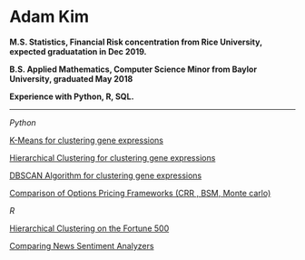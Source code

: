 # Adam Kim

**M.S. Statistics, Financial Risk concentration from Rice University, expected graduatation in Dec 2019.**

**B.S. Applied Mathematics, Computer Science Minor from Baylor University, graduated May 2018**

**Experience with Python, R, SQL.**

___

<!--
*Undergraduate Research*  

[Latent Dirichlet Allocation: Generated Corpus Proposal for K-Stabilization](lda_part1.html)
-->

*Python*  

[K-Means for clustering gene expressions](https://github.com/adamjameskim/adamjameskim.github.io/blob/master/python3/PY_kmeans.ipynb)  

[Hierarchical Clustering for clustering gene expressions](https://github.com/adamjameskim/adamjameskim.github.io/blob/master/python3/PY_agnes.ipynb) 

[DBSCAN Algorithm for clustering gene expressions](https://github.com/adamjameskim/adamjameskim.github.io/blob/master/python3/PY_dbscan.ipynb) 

[Comparison of Options Pricing Frameworks (CRR , BSM, Monte carlo)](https://github.com/adamjameskim/adamjameskim.github.io/blob/master/python3/PY_options_pricing.ipynb) 

*R*  

[Hierarchical Clustering on the Fortune 500](https://github.com/adamjameskim/adamjameskim.github.io/blob/master/R/r_hclust.md) 

<!--[Random Forest for Credit Card Default Prediction](https://github.com/adamjameskim/adamjameskim.github.io/blob/master/R/R_randomforest.ipynb)--> 

[Comparing News Sentiment Analyzers](https://github.com/adamjameskim/adamjameskim.github.io/blob/master/R/r_ds1.md) 
